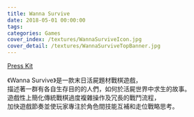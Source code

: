 ```yaml
---
title: Wanna Survive
date: 2018-05-01 00:00:00
tags: 
categories: Games
cover_index: /textures/WannaSurviveIcon.jpg
cover_detail: /textures/WannaSurviveTopBanner.jpg
---
```

<a href="http://www.pinixgames.com/PressKit-WS/" class="button small" target=_self>Press Kit
</a>

《Wanna Survive》是一款末日活屍題材戰棋遊戲，  
描述著一群有各自生存目的的人們，如何於活屍世界中求生的故事。  
遊戲性上簡化傳統戰棋過度複雜操作及冗長的戰鬥流程，  
加快遊戲節奏並使玩家專注於角色間技能互補和走位戰略思考。